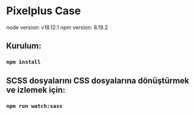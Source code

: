 # Pixelplus Case

node version: v18.12.1
npm version: 8.19.2

## Kurulum: 

### `npm install`

## SCSS dosyalarını CSS dosyalarına dönüştürmek ve izlemek için:

### `npm run watch:sass`

